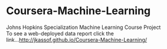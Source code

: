 # Coursera-Machine-Learning
Johns Hopkins Specialization Machine Learning Course Project <br>
To see a web-deployed data report click the link...http://jkassof.github.io/Coursera-Machine-Learning/
